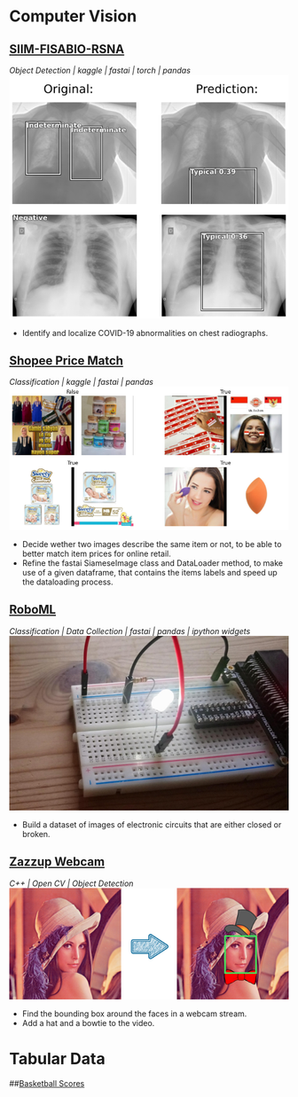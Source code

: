 # Computer Vision

## [SIIM-FISABIO-RSNA](https://github.com/Ben-Karr/SIIM-FISABIO-RSNA)
_Object Detection | kaggle | fastai | torch | pandas_
![SIIM example](assets/SIIM_example.png)
* Identify and localize COVID-19 abnormalities on chest radiographs.

## [Shopee Price Match](https://github.com/Ben-Karr/Shopee-PriceMatch)
_Classification | kaggle | fastai | pandas_
![Shopee example](assets/shopee_example.png)
* Decide wether two images describe the same item or not, to be able to better match item prices for online retail.
* Refine the fastai SiameseImage class and DataLoader method, to make use of a given dataframe, that contains the items labels and speed up the dataloading process.

## [RoboML](https://github.com/Ben-Karr/RoboML)
_Classification | Data Collection | fastai | pandas | ipython widgets_
![RoboML](assets/RoboML_example.JPG)
* Build a dataset of images of electronic circuits that are either closed or broken.

## [Zazzup Webcam](https://github.com/Ben-Karr/zazzup-webcam-opencv)
_C++ | Open CV | Object Detection_
![zazzup example](assets/zazzup_example.png)
* Find the bounding box around the faces in a webcam stream.
* Add a hat and a bowtie to the video.

# Tabular Data

##[Basketball Scores]()
